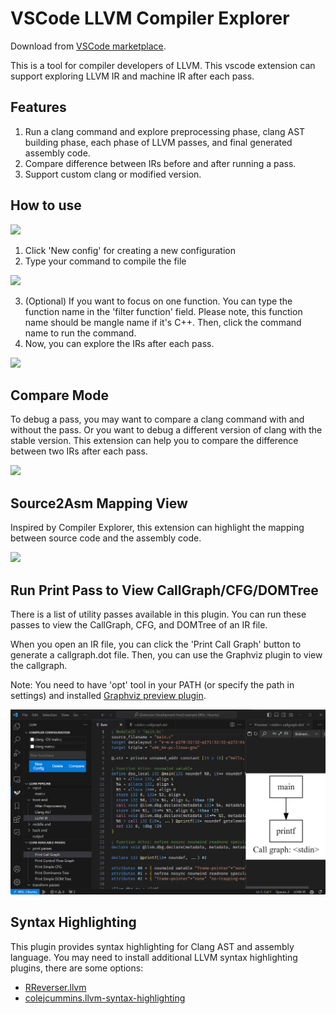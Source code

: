 # VSCode LLVM Compiler Explorer
Download from [VSCode marketplace](https://marketplace.visualstudio.com/items?itemName=XiaofanSun.vscode-llvm).

This is a tool for compiler developers of LLVM. This vscode extension can support exploring LLVM IR and machine IR after each pass. 

## Features

1. Run a clang command and explore preprocessing phase, clang AST building phase, each phase of LLVM passes, and final generated assembly code.
2. Compare difference between IRs before and after running a pass.
3. Support custom clang or modified version.

## How to use

![](./doc/step1.png)

1. Click 'New config' for creating a new configuration
2. Type your command to compile the file

![](./doc/step2.png)

3. (Optional) If you want to focus on one function. You can type the function name in the 'filter function' field. Please note, this function name should be mangle name if it's C++. Then, click the command name to run the command.
4. Now, you can explore the IRs after each pass.

![](./doc/pass-view.png)


## Compare Mode

To debug a pass, you may want to compare a clang command with and without the pass. Or you want to debug a different version of clang with the stable version. This extension can help you to compare the difference between two IRs after each pass.

![](./doc/compare.png)

## Source2Asm Mapping View

Inspired by Compiler Explorer, this extension can highlight the mapping between source code and the assembly code.

![](./doc/highlight.png)


## Run Print Pass to View CallGraph/CFG/DOMTree

There is a list of utility passes available in this plugin. You can run these passes to view the CallGraph, CFG, and DOMTree of an IR file.

When you open an IR file, you can click the 'Print Call Graph' button to generate a callgraph.dot file. Then, you can use the Graphviz plugin to view the callgraph.

Note: You need to have 'opt' tool in your PATH (or specify the path in settings) and installed [Graphviz preview plugin](https://marketplace.visualstudio.com/items?itemName=tintinweb.graphviz-interactive-preview).

![](./doc/callgraph.png)


## Syntax Highlighting

This plugin provides syntax highlighting for Clang AST and assembly language. You may need to install additional LLVM syntax highlighting plugins, there are some options:

- [RReverser.llvm](https://marketplace.visualstudio.com/items?itemName=RReverser.llvm)
- [colejcummins.llvm-syntax-highlighting](https://marketplace.visualstudio.com/items?itemName=colejcummins.llvm-syntax-highlighting)

